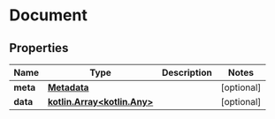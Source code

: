 
# Document

## Properties
Name | Type | Description | Notes
------------ | ------------- | ------------- | -------------
**meta** | [**Metadata**](Metadata.md) |  |  [optional]
**data** | [**kotlin.Array&lt;kotlin.Any&gt;**](kotlin.Any.md) |  |  [optional]



